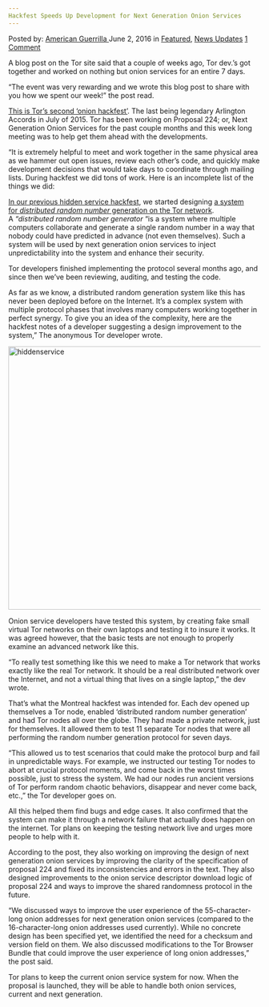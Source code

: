 ```yaml
---
Hackfest Speeds Up Development for Next Generation Onion Services
---
```

<article class="post-listing post-14366 post type-post status-publish format-standard has-post-thumbnail hentry category-deepdot-news category-news-updates tag-development tag-generation tag-hackfest tag-onion tag-services tag-speeds">
    <div class="post-inner">
    <p class="post-meta">
    <span>Posted by: <a href="https://www.deepdotweb.com/author/americanguerrilla/" title="">American Guerrilla </a></span>
    <span>June 2, 2016</span>
    <span>in <a href="https://www.deepdotweb.com/category/deepdot-news/" rel="category tag">Featured</a>, <a href="https://www.deepdotweb.com/category/news-updates/" rel="category tag">News Updates</a></span>
    <span><a href="https://www.deepdotweb.com/2016/06/02/hackfest-speeds-development-next-generation-onion-services/#comments">1 Comment</a></span>
    </p>
    <div class="clear"></div>
    <div class="entry">
    <p>A blog post on the Tor site said that a couple of weeks ago, Tor dev.’s got together and worked on nothing but onion services for an entire 7 days.</p>
    <p>“The event was very rewarding and we wrote this blog post to share with you how we spent our week!” the post read.</p>
    <p><a href="https://blog.torproject.org/blog/mission-montreal-building-next-generation-onion-services">This is Tor&#8217;s second &#8216;onion hackfest&#8217;</a>. The last being legendary Arlington Accords in July of 2015. Tor has been working on Proposal 224; or, Next Generation Onion Services for the past couple months and this week long meeting was to help get them ahead with the developments.</p>
    <p>“It is extremely helpful to meet and work together in the same physical area as we hammer out open issues, review each other’s code, and quickly make development decisions that would take days to coordinate through mailing lists. During hackfest we did tons of work. Here is an incomplete list of the things we did:</p>
    <p><a href="https://blog.torproject.org/blog/hidden-service-hackfest-arlington-accords">In our previous hidden service hackfest</a>, we started designing <a href="https://gitweb.torproject.org/torspec.git/tree/proposals/250-commit-reveal-consensus.txt">a system for </a><a href="https://gitweb.torproject.org/torspec.git/tree/proposals/250-commit-reveal-consensus.txt"><em>distributed random number</em></a><a href="https://gitweb.torproject.org/torspec.git/tree/proposals/250-commit-reveal-consensus.txt"> generation on the Tor network</a>. A <em>&#8220;distributed random number generator </em>“is a system where multiple computers collaborate and generate a single random number in a way that nobody could have predicted in advance (not even themselves). Such a system will be used by next generation onion services to inject unpredictability into the system and enhance their security.</p>
    <p>Tor developers finished implementing the protocol several months ago, and since then we&#8217;ve been reviewing, auditing, and testing the code.</p>
    <p>As far as we know, a distributed random generation system like this has never been deployed before on the Internet. It&#8217;s a complex system with multiple protocol phases that involves many computers working together in perfect synergy. To give you an idea of the complexity, here are the hackfest notes of a developer suggesting a design improvement to the system,” The anonymous Tor developer wrote.</p>
    <p><a href="https://www.deepdotweb.com/wp-content/uploads/2016/06/hiddenservice.png"><img class="aligncenter size-full wp-image-14367" src="https://www.deepdotweb.com/wp-content/uploads/2016/06/hiddenservice.png" alt="hiddenservice" width="778" height="525" srcset="https://www.deepdotweb.com/wp-content/uploads/2016/06/hiddenservice.png 778w, https://www.deepdotweb.com/wp-content/uploads/2016/06/hiddenservice-300x202.png 300w, https://www.deepdotweb.com/wp-content/uploads/2016/06/hiddenservice-290x195.png 290w" sizes="(max-width: 778px) 100vw, 778px" /></a></p>
    <p>Onion service developers have tested this system, by creating fake small virtual Tor networks on their own laptops and testing it to insure it works. It was agreed however, that the basic tests are not enough to properly examine an advanced network like this.</p>
    <p>“To really test something like this we need to make a Tor network that works exactly like the real Tor network. It should be a real distributed network over the Internet, and not a virtual thing that lives on a single laptop,” the dev wrote.</p>
    <p>That&#8217;s what the Montreal hackfest was intended for. Each dev opened up themselves a Tor node, enabled &#8216;distributed random number generation&#8217; and had Tor nodes all over the globe. They had made a private network, just for themselves. It allowed them to test 11 separate Tor nodes that were all performing the random number generation protocol for seven days.</p>
    <p>“This allowed us to test scenarios that could make the protocol burp and fail in unpredictable ways. For example, we instructed our testing Tor nodes to abort at crucial protocol moments, and come back in the worst times possible, just to stress the system. We had our nodes run ancient versions of Tor perform random chaotic behaviors, disappear and never come back, etc.,” the Tor developer goes on.</p>
    <p>All this helped them find bugs and edge cases. It also confirmed that the system can make it through a network failure that actually does happen on the internet. Tor plans on keeping the testing network live and urges more people to help with it.</p>
    <p>According to the post, they also working on improving the design of next generation onion services by improving the clarity of the specification of proposal 224 and fixed its inconsistencies and errors in the text. They also designed improvements to the onion service descriptor download logic of proposal 224 and ways to improve the shared randomness protocol in the future.</p>
    <p>“We discussed ways to improve the user experience of the 55-character-long onion addresses for next generation onion services (compared to the 16-character-long onion addresses used currently). While no concrete design has been specified yet, we identified the need for a checksum and version field on them. We also discussed modifications to the Tor Browser Bundle that could improve the user experience of long onion addresses,” the post said.</p>
    <p>Tor plans to keep the current onion service system for now. When the proposal is launched, they will be able to handle both onion services, current and next generation.</p>
    </div>
    <span style="display:none"><a href="https://www.deepdotweb.com/tag/development/" rel="tag">development</a> <a href="https://www.deepdotweb.com/tag/generation/" rel="tag">generation</a> <a href="https://www.deepdotweb.com/tag/hackfest/" rel="tag">hackfest</a> <a href="https://www.deepdotweb.com/tag/onion/" rel="tag">onion</a> <a href="https://www.deepdotweb.com/tag/services/" rel="tag">services</a> <a href="https://www.deepdotweb.com/tag/speeds/" rel="tag">speeds</a></span> <span style="display:none" class="updated">2016-06-02</span>
    <div style="display:none" class="vcard author" itemprop="author" itemscope itemtype="http://schema.org/Person"><strong class="fn" itemprop="name"><a href="https://www.deepdotweb.com/author/americanguerrilla/" title="Posts by American Guerrilla" rel="author">American Guerrilla</a></strong></div>
    </div>
</article>

